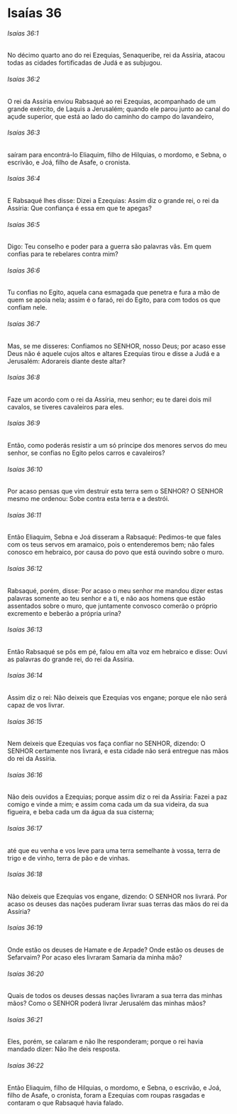 # Isaías 36

###### Isaías 36:1

No décimo quarto ano do rei Ezequias, Senaqueribe, rei da Assíria, atacou todas as cidades fortificadas de Judá e as subjugou.

###### Isaías 36:2

O rei da Assíria enviou Rabsaqué ao rei Ezequias, acompanhado de um grande exército, de Laquis a Jerusalém; quando ele parou junto ao canal do açude superior, que está ao lado do caminho do campo do lavandeiro,

###### Isaías 36:3

saíram para encontrá-lo Eliaquim, filho de Hilquias, o mordomo, e Sebna, o escrivão, e Joá, filho de Asafe, o cronista.

###### Isaías 36:4

E Rabsaqué lhes disse: Dizei a Ezequias: Assim diz o grande rei, o rei da Assíria: Que confiança é essa em que te apegas?

###### Isaías 36:5

Digo: Teu conselho e poder para a guerra são palavras vãs. Em quem confias para te rebelares contra mim?

###### Isaías 36:6

Tu confias no Egito, aquela cana esmagada que penetra e fura a mão de quem se apoia nela; assim é o faraó, rei do Egito, para com todos os que confiam nele.

###### Isaías 36:7

Mas, se me disseres: Confiamos no SENHOR, nosso Deus; por acaso esse Deus não é aquele cujos altos e altares Ezequias tirou e disse a Judá e a Jerusalém: Adorareis diante deste altar?

###### Isaías 36:8

Faze um acordo com o rei da Assíria, meu senhor; eu te darei dois mil cavalos, se tiveres cavaleiros para eles.

###### Isaías 36:9

Então, como poderás resistir a um só príncipe dos menores servos do meu senhor, se confias no Egito pelos carros e cavaleiros?

###### Isaías 36:10

Por acaso pensas que vim destruir esta terra sem o SENHOR? O SENHOR mesmo me ordenou: Sobe contra esta terra e a destrói.

###### Isaías 36:11

Então Eliaquim, Sebna e Joá disseram a Rabsaqué: Pedimos-te que fales com os teus servos em aramaico, pois o entenderemos bem; não fales conosco em hebraico, por causa do povo que está ouvindo sobre o muro.

###### Isaías 36:12

Rabsaqué, porém, disse: Por acaso o meu senhor me mandou dizer estas palavras somente ao teu senhor e a ti, e não aos homens que estão assentados sobre o muro, que juntamente convosco comerão o próprio excremento e beberão a própria urina?

###### Isaías 36:13

Então Rabsaqué se pôs em pé, falou em alta voz em hebraico e disse: Ouvi as palavras do grande rei, do rei da Assíria.

###### Isaías 36:14

Assim diz o rei: Não deixeis que Ezequias vos engane; porque ele não será capaz de vos livrar.

###### Isaías 36:15

Nem deixeis que Ezequias vos faça confiar no SENHOR, dizendo: O SENHOR certamente nos livrará, e esta cidade não será entregue nas mãos do rei da Assíria.

###### Isaías 36:16

Não deis ouvidos a Ezequias; porque assim diz o rei da Assíria: Fazei a paz comigo e vinde a mim; e assim coma cada um da sua videira, da sua figueira, e beba cada um da água da sua cisterna;

###### Isaías 36:17

até que eu venha e vos leve para uma terra semelhante à vossa, terra de trigo e de vinho, terra de pão e de vinhas.

###### Isaías 36:18

Não deixeis que Ezequias vos engane, dizendo: O SENHOR nos livrará. Por acaso os deuses das nações puderam livrar suas terras das mãos do rei da Assíria?

###### Isaías 36:19

Onde estão os deuses de Hamate e de Arpade? Onde estão os deuses de Sefarvaim? Por acaso eles livraram Samaria da minha mão?

###### Isaías 36:20

Quais de todos os deuses dessas nações livraram a sua terra das minhas mãos? Como o SENHOR poderá livrar Jerusalém das minhas mãos?

###### Isaías 36:21

Eles, porém, se calaram e não lhe responderam; porque o rei havia mandado dizer: Não lhe deis resposta.

###### Isaías 36:22

Então Eliaquim, filho de Hilquias, o mordomo, e Sebna, o escrivão, e Joá, filho de Asafe, o cronista, foram a Ezequias com roupas rasgadas e contaram o que Rabsaqué havia falado.

